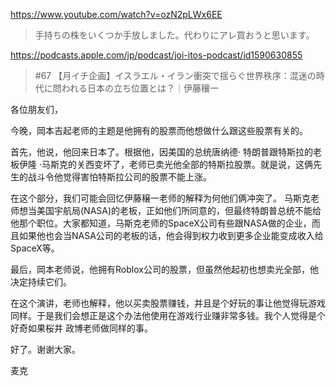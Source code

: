 https://www.youtube.com/watch?v=ozN2pLWx6EE

> 手持ちの株をいくつか手放しました。代わりにアレ買おうと思います。

https://podcasts.apple.com/jp/podcast/joi-itos-podcast/id1590630855

> #67 【月イチ企画】イスラエル・イラン衝突で揺らぐ世界秩序：混迷の時代に問われる日本の立ち位置とは？｜伊藤穰一

各位朋友们，

今晚，岡本吉起老师的主题是他拥有的股票而他想做什么跟这些股票有关的。

首先，他说，他回来日本了。根据他，因美国的总统唐纳德· 特朗普跟特斯拉的老板伊隆 ·马斯克的关西变坏了，老师已卖光他全部的特斯拉股票。就是说，这俩先生的战斗令他觉得害怕特斯拉公司的股票不能上涨。

在这个部分，我们可能会回忆伊藤穣一老师的解释为何他们俩冲突了。 马斯克老师想当美国宇航局(NASA)的老板，正如他们所同意的，但最终特朗普总统不能给他那个职位。大家都知道，马斯克老师的SpaceX公司有些跟NASA做的企业，而且如果他也会当NASA公司的老板的话，他会得到权力收到更多企业能变成收入给SpaceX等。

最后，岡本老师说，他拥有Roblox公司的股票，但虽然他起初也想卖光全部，他决定持续它们。

在这个演讲，老师也解释，他以买卖股票赚钱，并且是个好玩的事让他觉得玩游戏同样。于是我们会想正是这个办法他使用在游戏行业赚非常多钱。我个人觉得是个好奇如果桜井 政博老师做同样的事。

好了。谢谢大家。

麦克
